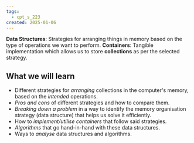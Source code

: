 ```yaml
---
tags:
  - cpt_s_223
created: 2025-01-06
---
```


**Data Structures**: Strategies for arranging things in memory based on the type of operations we want to perform.
**Containers**: Tangible implementation which allows us to store **collections** as per the selected strategy.

## What we will learn

- Different strategies for *arranging* collections in the computer's memory, based on the *intended* operations.
- *Pros and cons* of different strategies and how to compare them.
- *Breaking down a problem* in a way to identify the memory organisation strategy (data structure) that helps us solve it efficiently.
- How to *implement/utilise containers* that follow said strategies.
- *Algorithms* that go hand-in-hand with these data structures.
- Ways to *analyse* data structures and algorithms.